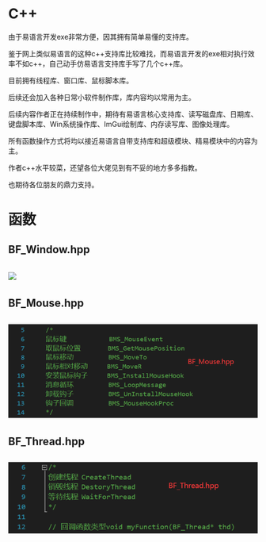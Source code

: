 # C++

由于易语言开发exe非常方便，因其拥有简单易懂的支持库。 

鉴于网上类似易语言的这种c++支持库比较难找，而易语言开发的exe相对执行效率不如c++，自己动手仿易语言支持库手写了几个c++库。 

目前拥有线程库、窗口库、鼠标脚本库。

后续还会加入各种日常小软件制作库，库内容均以常用为主。

后续内容作者正在持续制作中，期待有易语言核心支持库、读写磁盘库、日期库、键盘脚本库、Win系统操作库、ImGui绘制库、内存读写库、图像处理库。

所有函数操作方式将均以接近易语言自带支持库和超级模块、精易模块中的内容为主。

作者c++水平较菜，还望各位大佬见到有不妥的地方多多指教。

也期待各位朋友的鼎力支持。



# 函数

## BF_Window.hpp

## ![]([pic\BF_Window.png](https://github.com/YiCiqing/C-/blob/main/pic/BF_Mouse.png))

## BF_Mouse.hpp

## ![](pic\BF_Mouse.png)

## BF_Thread.hpp

## ![](pic\BF_Thread.png)
